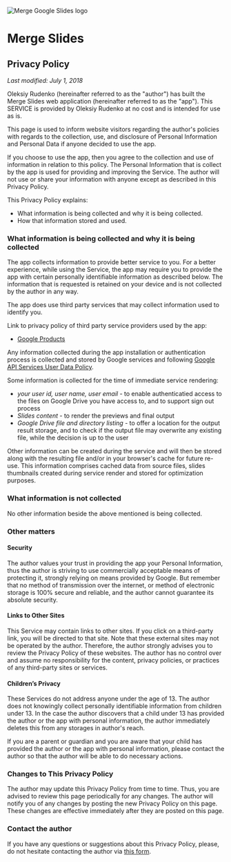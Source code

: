 ![Merge Google Slides logo](https://oleksiyrudenko.github.io/merge-google-slides/ico/favicon-96x96.png)
# Merge Slides
## Privacy Policy

_Last modified: July 1, 2018_

Oleksiy Rudenko (hereinafter referred to as the "author") has built
the Merge Slides web application
(hereinafter referred to as the "app").
This SERVICE is provided by Oleksiy Rudenko at no cost and
is intended for use as is.

This page is used to inform website visitors regarding the author's policies
with regards to the collection, use, and disclosure of Personal Information
and Personal Data if anyone decided to use the app.

If you choose to use the app, then you agree to the collection and
use of information in relation to this policy. The Personal Information
that is collect by the app is used for providing and improving the Service.
The author will not use or share your information with anyone except as described
in this Privacy Policy.

This Privacy Policy explains:
 * What information is being collected and why it is being collected.
 * How that information stored and used.

### What information is being collected and why it is being collected

The app collects information to provide better service to you.
For a better experience, while using the Service, the app may require you
to provide the app with certain personally identifiable information as described
below. The information that is requested is retained on your device and is not
collected by the author in any way.

The app does use third party services that may collect information used
to identify you.

Link to privacy policy of third party service providers used by the app:
 * [Google Products](https://www.google.com/policies/privacy/)

Any information collected during the app installation or authentication
process is collected and stored by Google services and following
[Google API Services User Data Policy](https://developers.google.com/terms/api-services-user-data-policy).

Some information is collected for the time of immediate service rendering:
 * *your user id, user name, user email* - to enable authenticatied access
   to the files on Google Drive you have access to, and to support sign out
   process
 * *Slides content* - to render the previews and final output
 * *Google Drive file and directory listing* - to offer a location for
   the output result storage, and to check if the output file may overwrite
   any existing file, while the decision is up to the user

Other information can be created during the service and will then be stored
along with the resulting file and/or in your browser's cache for future re-use.
This information comprises cached data from source files, slides thumbnails
created during service render and stored for optimization purposes.

### What information is not collected

No other information beside the above mentioned is being collected.

### Other matters

#### Security

The author values your trust in providing the app your Personal Information,
thus the author is striving to use commercially acceptable means of
protecting it, strongly relying on means provided by Google.
But remember that no method of transmission over the internet,
or method of electronic storage is 100% secure and reliable,
and the author cannot guarantee its absolute security.

#### Links to Other Sites

This Service may contain links to other sites. If you click on
a third-party link, you will be directed to that site.
Note that these external sites may not be operated by the author.
Therefore, the author strongly advises you to review
the Privacy Policy of these websites. The author has no control over
and assume no responsibility for the content, privacy policies,
or practices of any third-party sites or services.

#### Children’s Privacy

These Services do not address anyone under the age of 13.
The author does not knowingly collect personally identifiable
information from children under 13. In the case the author discovers
that a child under 13 has provided the author or the app with personal
information, the author immediately deletes this from any storages in author's
reach.

If you are a parent or guardian and you are aware that your child has
provided the author or the app with personal information, please
contact the author so that the author will be able to do necessary actions.

### Changes to This Privacy Policy

The author may update this Privacy Policy from time to time.
Thus, you are advised to review this page periodically for any changes.
The author will notify you of any changes by posting the new
Privacy Policy on this page. These changes are effective immediately
after they are posted on this page.

### Contact the author

If you have any questions or suggestions about this Privacy Policy,
please, do not hesitate contacting the author via
[this form](https://goo.gl/forms/GfuqKNIu6PDY4eCk1).
